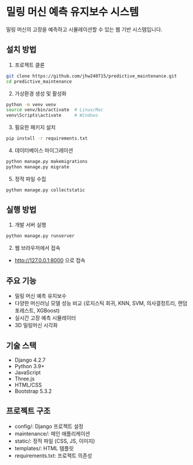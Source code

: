 # 밀링 머신 예측 유지보수 시스템

밀링 머신의 고장을 예측하고 시뮬레이션할 수 있는 웹 기반 시스템입니다.

## 설치 방법

1. 프로젝트 클론
```bash
git clone https://github.com/jhw240715/predictive_maintenance.git
cd predictive_maintenance
```

2. 가상환경 생성 및 활성화
```bash
python -m venv venv
source venv/bin/activate  # Linux/Mac
venv\Scripts\activate     # Windows
```

3. 필요한 패키지 설치
```bash
pip install -r requirements.txt
```

4. 데이터베이스 마이그레이션
```bash
python manage.py makemigrations
python manage.py migrate
```

5. 정적 파일 수집
```bash
python manage.py collectstatic
```

## 실행 방법

1. 개발 서버 실행
```bash
python manage.py runserver
```

2. 웹 브라우저에서 접속
- http://127.0.0.1:8000 으로 접속

## 주요 기능
- 밀링 머신 예측 유지보수
- 다양한 머신러닝 모델 성능 비교 (로지스틱 회귀, KNN, SVM, 의사결정트리, 랜덤포레스트, XGBoost)
- 실시간 고장 예측 시뮬레이터
- 3D 밀링머신 시각화

## 기술 스택
- Django 4.2.7
- Python 3.9+
- JavaScript
- Three.js
- HTML/CSS
- Bootstrap 5.3.2

## 프로젝트 구조
- config/: Django 프로젝트 설정
- maintenance/: 메인 애플리케이션
- static/: 정적 파일 (CSS, JS, 이미지)
- templates/: HTML 템플릿
- requirements.txt: 프로젝트 의존성